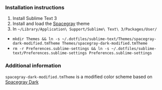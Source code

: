 ### Installation instructions

1. Install Sublime Text 3
2. Install and load the [Spacegray](https://github.com/kkga/spacegray#spacegray-eighties) theme
3. In `~/Library/Application\ Support/Sublime\ Text\ 3/Packages/User/`
  - `mkdir Themes && ln -s ~/.dotfiles/sublime-text/Themes/spacegray-dark-modified.tmTheme Themes/spacegray-dark-modified.tmTheme`
  - `rm -r Preferences.sublime-settings && ln -s ~/.dotfiles/sublime-text/Preferences.sublime-settings Preferences.sublime-settings`

### Additional information

`spacegray-dark-modified.tmTheme` is a modified color scheme based on [Spacegray Dark](https://github.com/kkga/spacegray#manual)
